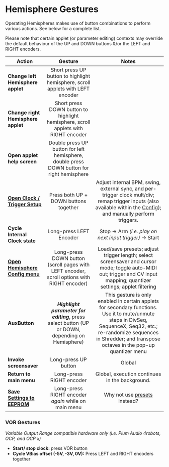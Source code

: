 # Hemisphere Gestures

Operating Hemispheres makes use of button combinations to perform various actions. See below for a complete list.

Please note that certain applet (or parameter editing) contexts may override the default behaviour of the UP and DOWN buttons &/or the LEFT and RIGHT encoders.


| Action                                          |                                             Gesture                                              |                                                                                                             Notes                                                                                                              |
| ----------------------------------------------- |:------------------------------------------------------------------------------------------------:|:------------------------------------------------------------------------------------------------------------------------------------------------------------------------------------------------------------------------------:|
| **Change left Hemisphere applet**               |         Short press UP button to highlight hemisphere, scroll applets with LEFT encoder          |                                                                                                                                                                                                                                |
| **Change right Hemisphere applet**              |        Short press DOWN button to highlight hemisphere, scroll applets with RIGHT encoder        |                                                                                                                                                                                                                                |
| **Open applet help screen**                     |    Double press UP button for left hemisphere, double press DOWN button for right hemisphere     |                                                                                                                                                                                                                                |
| **[Open Clock / Trigger Setup](Clock-Setup)** |                              Press both UP + DOWN buttons together                               |                   Adjust internal BPM, swing, external sync, and per-trigger clock mult/div; remap trigger inputs (also available within the [Config](Hemisphere-Config)); and manually perform triggers.                    |
| **Cycle Internal Clock state**                  |                                     Long-press LEFT Encoder                                      |                                                                                       Stop -> Arm _(i.e. play on next input trigger)_ -> Start                                                                                        |
| **[Open Hemisphere Config menu](Hemisphere-Config)**    |    Long-press DOWN button (scroll pages with LEFT encoder, scroll options with RIGHT encoder)    |                             Load/save presets; adjust trigger length; select screensaver and cursor mode; toggle auto-MIDI out; trigger and CV input mapping; quantizer settings; applet filtering                             |
| **AuxButton**                                   | _**Highlight parameter for editing**_, press select button (UP or DOWN, depending on Hemisphere) | This gesture is only enabled in certain applets for secondary functions. Use it to mute/unmute steps in DivSeq, SequenceX, Seq32, etc.; re-randomize sequences in Shredder; and transpose octaves in the pop-up quantizer menu |
| **Invoke screensaver**                          |                                       Long-press UP button                                       |                                                                                                             Global                                                                                                             |
| **Return to main menu**                         |                                     Long-press RIGHT encoder                                     |                                                                                         Global, execution continues in the background.                                                                                         |
| **[Save Settings to EEPROM](Saving-State)**    |                       Long-press RIGHT encoder _again_ while on main menu                        |       Why not use [presets](Hemisphere-Config#presets-floating-menu) instead? |

### VOR Gestures
_Variable Output Range compatible hardware only (i.e. Plum Audio 4robots, OCP, and OCP x)_
* **Start/ stop clock:** press VOR button
* **Cycle VBias offset (-5V, -3V, 0V):** Press LEFT and RIGHT encoders together
